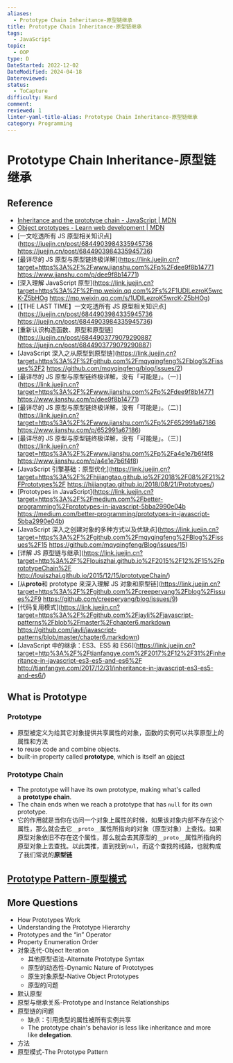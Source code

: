 ```yaml
---
aliases:
  - Prototype Chain Inheritance-原型链继承
title: Prototype Chain Inheritance-原型链继承
tags:
  - JavaScript
topic:
  - OOP
type: D
DateStarted: 2022-12-02
DateModified: 2024-04-18
Datereviewed: 
status:
  - ToCapture
difficulty: Hard
comment: 
reviewed: 1
linter-yaml-title-alias: Prototype Chain Inheritance-原型链继承
category: Programming
---
```


# Prototype Chain Inheritance-原型链继承

## Reference

- [Inheritance and the prototype chain - JavaScript | MDN](https://developer.mozilla.org/en-US/docs/Web/JavaScript/Inheritance_and_the_prototype_chain)
- [Object prototypes - Learn web development | MDN](https://developer.mozilla.org/en-US/docs/Learn/JavaScript/Objects/Object_prototypes)
- [一文吃透所有 JS 原型相关知识点](https://juejin.cn/post/6844903984335945736 https://juejin.cn/post/6844903984335945736)
- [最详尽的 JS 原型与原型链终极详解](https://link.juejin.cn?target=https%3A%2F%2Fwww.jianshu.com%2Fp%2Fdee9f8b14771 https://www.jianshu.com/p/dee9f8b14771)
- [深入理解 JavaScript 原型](https://link.juejin.cn?target=https%3A%2F%2Fmp.weixin.qq.com%2Fs%2F1UDILezroK5wrcK-Z5bHOg https://mp.weixin.qq.com/s/1UDILezroK5wrcK-Z5bHOg)
- [【THE LAST TIME】一文吃透所有 JS 原型相关知识点](https://juejin.cn/post/6844903984335945736 https://juejin.cn/post/6844903984335945736)
- [重新认识构造函数、原型和原型链](https://juejin.cn/post/6844903779079290887 https://juejin.cn/post/6844903779079290887)
- [JavaScript 深入之从原型到原型链](https://link.juejin.cn?target=https%3A%2F%2Fgithub.com%2Fmqyqingfeng%2Fblog%2Fissues%2F2 https://github.com/mqyqingfeng/blog/issues/2)
- [最详尽的 JS 原型与原型链终极详解，没有「可能是」。（一）](https://link.juejin.cn?target=https%3A%2F%2Fwww.jianshu.com%2Fp%2Fdee9f8b14771 https://www.jianshu.com/p/dee9f8b14771)
- [最详尽的 JS 原型与原型链终极详解，没有「可能是」。（二）](https://link.juejin.cn?target=https%3A%2F%2Fwww.jianshu.com%2Fp%2F652991a67186 https://www.jianshu.com/p/652991a67186)
- [最详尽的 JS 原型与原型链终极详解，没有「可能是」。（三）](https://link.juejin.cn?target=https%3A%2F%2Fwww.jianshu.com%2Fp%2Fa4e1e7b6f4f8 https://www.jianshu.com/p/a4e1e7b6f4f8)
- [JavaScript 引擎基础：原型优化](https://link.juejin.cn?target=https%3A%2F%2Fhijiangtao.github.io%2F2018%2F08%2F21%2FPrototypes%2F https://hijiangtao.github.io/2018/08/21/Prototypes/)
- [Prototypes in JavaScript](https://link.juejin.cn?target=https%3A%2F%2Fmedium.com%2Fbetter-programming%2Fprototypes-in-javascript-5bba2990e04b https://medium.com/better-programming/prototypes-in-javascript-5bba2990e04b)
- [JavaScript 深入之创建对象的多种方式以及优缺点](https://link.juejin.cn?target=https%3A%2F%2Fgithub.com%2Fmqyqingfeng%2FBlog%2Fissues%2F15 https://github.com/mqyqingfeng/Blog/issues/15)
- [详解 JS 原型链与继承](https://link.juejin.cn?target=http%3A%2F%2Flouiszhai.github.io%2F2015%2F12%2F15%2FprototypeChain%2F http://louiszhai.github.io/2015/12/15/prototypeChain/)
- [从**proto**和 prototype 来深入理解 JS 对象和原型链](https://link.juejin.cn?target=https%3A%2F%2Fgithub.com%2Fcreeperyang%2Fblog%2Fissues%2F9 https://github.com/creeperyang/blog/issues/9)
- [代码复用模式](https://link.juejin.cn?target=https%3A%2F%2Fgithub.com%2Fjayli%2Fjavascript-patterns%2Fblob%2Fmaster%2Fchapter6.markdown https://github.com/jayli/javascript-patterns/blob/master/chapter6.markdown)
- [JavaScript 中的继承：ES3、ES5 和 ES6](https://link.juejin.cn?target=http%3A%2F%2Ftianfangye.com%2F2017%2F12%2F31%2Finheritance-in-javascript-es3-es5-and-es6%2F http://tianfangye.com/2017/12/31/inheritance-in-javascript-es3-es5-and-es6/)

## What is Prototype

### Prototype

- 原型被定义为给其它对象提供共享属性的对象，函数的实例可以共享原型上的属性和方法
- to reuse code and combine objects.
- built-in property called **prototype**, which is itself an [object](object)

### Prototype Chain

- The prototype will have its own prototype, making what's called a **prototype chain**.
- The chain ends when we reach a prototype that has `null` for its own prototype.
- 它的作用就是当你在访问一个对象上属性的时候，如果该对象内部不存在这个属性，那么就会去它`__proto__`属性所指向的对象（原型对象）上查找。如果原型对象依旧不存在这个属性，那么就会去其原型的`__proto__`属性所指向的原型对象上去查找。以此类推，直到找到`nul`，而这个查找的线路，也就构成了我们常说的**原型链**

## [Prototype Pattern-原型模式](prototype-pattern-原型模式)

## More Questions

- How Prototypes Work
- Understanding the Prototype Hierarchy
- Prototypes and the “in” Operator
- Property Enumeration Order
- 对象迭代-Object Iteration
  - 其他原型语法-Alternate Prototype Syntax
  - 原型的动态性-Dynamic Nature of Prototypes
  - 原生对象原型-Native Object Prototypes
  - 原型的问题
- 默认原型
- 原型与继承关系-Prototype and Instance Relationships
- 原型链的问题
  - 缺点：引用类型的属性被所有实例共享
  - The prototype chain's behavior is less like inheritance and more like **delegation**.
- 方法
- 原型模式-The Prototype Pattern
